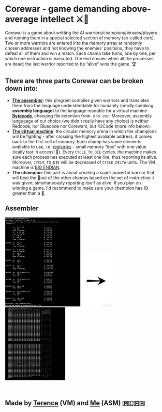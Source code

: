 # Corewar - game demanding above-average intellect ⚔️🤺

Corewar is a game about writting the AI warriors/champions/viruses/players and running them in a special selected section of memory (so-called core). Two or more warriors are entered into the memory array at randomly chosen addresses and not knowing the enemies' positions, they have to defeat all of them and win a match. Each champ take turns, one by one, per which one instruction is executed. The end ensues when all the processes are dead; the last warrior reported to be “alive” wins the game. 🏆
 


## There are three parts Corewar can be broken down into:
* [**The assembler**](https://en.wikipedia.org/wiki/Assembly_language#Assembler): this program compiles given warriors and translates them from the language understendable for humanity (nerdly speaking **assembly language**) to the language readable for a virtual machine - [**Bytecode**](https://en.wikipedia.org/wiki/Bytecode), changing file extention from _.s_ to _.cor_. Moreover, assembly langueage of our choice (we didn't really have any choice) is neither Redcode, nor Bluecode nor Corewars, but 42Code (more info below).
* [**The virtual machine**](https://en.wikipedia.org/wiki/Virtual_machine): the circular memory arena in which the champions will be fighting - after crossing the highest avaliable address, it comes back to the first cell of memory. Each champ has some elements avaliable to use, i.e. [registries](https://en.wikipedia.org/wiki/Processor_register) - small memory “box” with one value (really fast in access! 💨). Every ```CYCLE_TO_DIE``` cycles, the machine makes sure each process has executed at least one live, thus reporting its alive. Moreover, ```CYCLE_TO_DIE``` will be decreased of ```CYCLE_DELTA``` units. The VM machine is [BIG ENDIAN](https://en.wikipedia.org/wiki/Endianness).
* **The champion**: this part is about creating a super powerful warrior that will beat the 💩out of the other champs based on the set of instruction it was given, simultaneously reporting itself as alive. If you plan on winning a game, I'd recommend to make sure your champion has IQ greater than a 🍌. 

## Assembler
<p float="left">
  <img src="imgs/asm1.png" width="49.5%"/>
  <img src="imgs/arrow.png" width="20%"/>
  <img src="imgs/asm2.png" width="39.5%"/>
  
</p>
</br>


## Made by [Terence](https://github.com/tle-huu) (VM) and [Me](https://github.com/psprawka) (ASM)  🇵🇱🇫🇷
</br>
